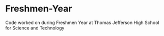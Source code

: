 # Freshmen-Year
Code worked on during Freshmen Year at Thomas Jefferson High School for Science and Technology
